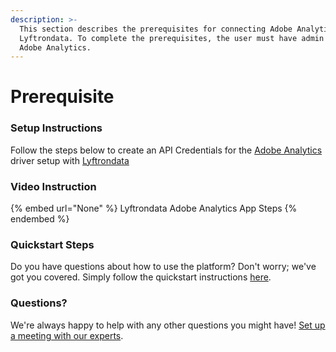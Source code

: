 ```yaml
---
description: >-
  This section describes the prerequisites for connecting Adobe Analytics to
  Lyftrondata. To complete the prerequisites, the user must have admin access to
  Adobe Analytics.
---
```


# Prerequisite

<mark style="color:blue;"></mark>

### Setup Instructions

Follow the steps below to create an API Credentials for the [Adobe Analytics](None) driver setup with [Lyftrondata](https://www.lyftrondata.com)

### Video Instruction

{% embed url="None" %}
Lyftrondata Adobe Analytics App Steps
{% endembed %}

### Quickstart Steps

Do you have questions about how to use the platform? Don't worry; we've got you covered. Simply follow the quickstart instructions [here](README.md).

### Questions? <a href="#questions" id="questions"></a>

We're always happy to help with any other questions you might have! [Set up a meeting with our experts](https://www.lyftrondata.com/book-a-meeting/).

